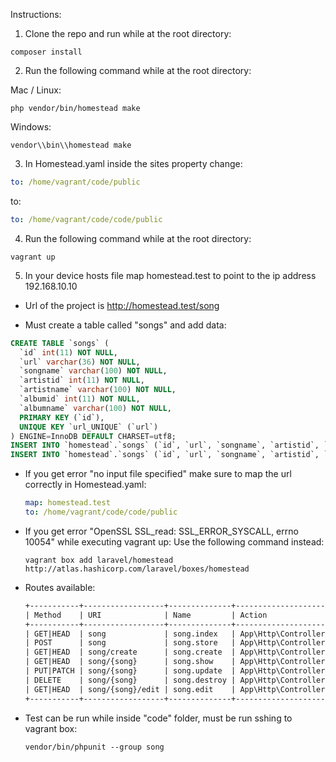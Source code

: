 Instructions:

1. Clone the repo and run while at the root directory:

```shell
composer install
```

2. Run the following command while at the root directory:

Mac / Linux:

```shell
php vendor/bin/homestead make
```

Windows:

```shell
vendor\\bin\\homestead make
```

3. In Homestead.yaml inside the sites property change:

```yaml
to: /home/vagrant/code/public
```

to:

```yaml
to: /home/vagrant/code/code/public
```


4. Run the following command while at the root directory:

```shell
vagrant up
```

5. In your device hosts file map homestead.test to point to the ip address 192.168.10.10


- Url of the project is <http://homestead.test/song>

- Must create a table called "songs" and add data:

```sql
CREATE TABLE `songs` (
  `id` int(11) NOT NULL,
  `url` varchar(36) NOT NULL,
  `songname` varchar(100) NOT NULL,
  `artistid` int(11) NOT NULL,
  `artistname` varchar(100) NOT NULL,
  `albumid` int(11) NOT NULL,
  `albumname` varchar(100) NOT NULL,
  PRIMARY KEY (`id`),
  UNIQUE KEY `url_UNIQUE` (`url`)
) ENGINE=InnoDB DEFAULT CHARSET=utf8;
INSERT INTO `homestead`.`songs` (`id`, `url`, `songname`, `artistid`, `artistname`, `albumid`, `albumname`) VALUES ('25479197', 'spotify:album:3qfz9wig4gcrb4bimw9ov7', 'johnny b. goode', '45', 'chuck berry', '235469', 'roll over beethoven');
INSERT INTO `homestead`.`songs` (`id`, `url`, `songname`, `artistid`, `artistname`, `albumid`, `albumname`) VALUES ('8815585', 'spotify:track:7linrtr5px7i3r96mducjw', 'moonlight sonata', '1833', 'beethoven', '5619520', 'beethoven piano sonatas');
```

- If you get error "no input file specified" make sure to map the url correctly in Homestead.yaml:

  ```yaml
  map: homestead.test
  to: /home/vagrant/code/code/public
  ```

- If you get error "OpenSSL SSL_read: SSL_ERROR_SYSCALL, errno 10054" while executing vagrant up: Use the following command instead:

  ```shell
  vagrant box add laravel/homestead http://atlas.hashicorp.com/laravel/boxes/homestead
  ```

- Routes available:

  ```txt
  +-----------+------------------+--------------+---------------------------------------------+--------------+
  | Method    | URI              | Name         | Action                                      | Middleware   |
  +-----------+------------------+--------------+---------------------------------------------+--------------+
  | GET|HEAD  | song             | song.index   | App\Http\Controllers\SongController@index   | web          |
  | POST      | song             | song.store   | App\Http\Controllers\SongController@store   | web          |
  | GET|HEAD  | song/create      | song.create  | App\Http\Controllers\SongController@create  | web          |
  | GET|HEAD  | song/{song}      | song.show    | App\Http\Controllers\SongController@show    | web          |
  | PUT|PATCH | song/{song}      | song.update  | App\Http\Controllers\SongController@update  | web          |
  | DELETE    | song/{song}      | song.destroy | App\Http\Controllers\SongController@destroy | web          |
  | GET|HEAD  | song/{song}/edit | song.edit    | App\Http\Controllers\SongController@edit    | web          |
  +-----------+------------------+--------------+---------------------------------------------+--------------+
  ```

- Test can be run while inside "code" folder, must be run sshing to vagrant box:

  ```shell
  vendor/bin/phpunit --group song
  ```

